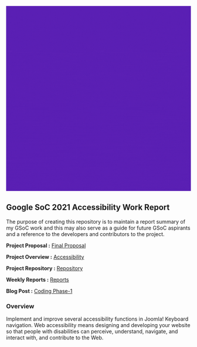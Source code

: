 <div align="center">
<img alt="Project Intro" src="src/accessibility.gif">
</div>


## Google SoC 2021 Accessibility Work Report
The purpose of creating this repository is to maintain a report summary of my GSoC work and this may also serve as a guide for future GSoC aspirants and a reference to the developers and contributors to the project.

**Project Proposal :** [Final Proposal](https://storage.googleapis.com/summerofcode-prod.appspot.com/gsoc/core_project/doc/5255878900449280_1618326918_Joomla_Proposal.pdf?Expires=1629522222&GoogleAccessId=summerofcode-prod%40appspot.gserviceaccount.com&Signature=HaQ5AZOfKhaNnJ4Ri20n7rmXn6rDT2jprxlk15JFVgiWnsMfkPQVcR2l6%2B1VZZAXCt2FiowHbZRMMwit7fiTirCSLK%2BIuo7w7D%2FTeRAcXGYdqmBA9yjBoKc7fAIWaXxUSB4%2Bhv0JymCGVDTE5EuYjEb4Ss6sm4FG0zZiANzfKWR5Pk%2BjEbgqn1CzyGz5v%2FGHPUDTrHZFwLrFEB4VZA3D8TiD04OfjNyWo9s8adXlaDcGulhTNq2CFMCXxTVQeGwFUiZLXgx6%2FMNE%2B8IDM4bDzqkIeobz4LhIwAllv90k6ncxF7s4s8cKlp9B2wOkYGVL%2F3PWIPNry5TMiJOx5AFxpw%3D%3D)

**Project Overview :**  [Accessibility](https://summerofcode.withgoogle.com/projects/#4744517745377280)

**Project Repository :** [Repository](https://github.com/joomla-projects/gsoc21_accessibility)

**Weekly Reports :** [Reports](https://volunteers.joomla.org/teams/gsoc-2021-accessibility#reports)

**Blog Post :** [Coding Phase-1](https://community.joomla.org/gsoc-2021/gsoc-project-accessibility.html)

### Overview
Implement and improve several accessibility functions in Joomla! Keyboard navigation. Web accessibility means designing and developing your website so that people with disabilities can perceive, understand, navigate, and interact with, and contribute to the Web.
<br>






